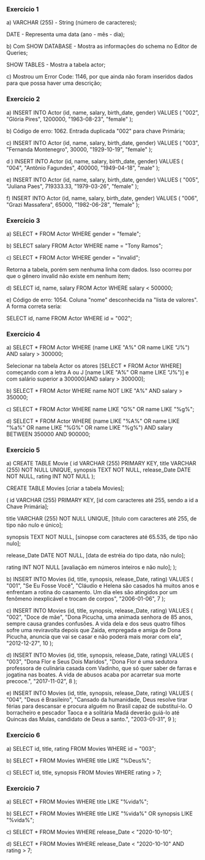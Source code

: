 ### Exercício 1
a) VARCHAR (255) - String (número de caracteres);
<p>
DATE - Representa uma data (ano - mês - dia);
<p>
b) Com SHOW DATABASE - Mostra as informações do schema no Editor de Queries;
<p>
SHOW TABLES - Mostra a tabela actor;
<p> 
c) Mostrou um Error Code: 1146, por que ainda não foram inseridos dados para que possa haver uma descrição;
<p>

### Exercício 2
a) INSERT INTO Actor (id, name, salary, birth_date, gender)
VALUES (
"002",
"Glória Pires",
1200000,
"1963-08-23",
"female"
);
<p>
b) Código de erro: 1062. Entrada duplicada "002" para chave Primária;
<p>
c) INSERT INTO Actor (id, name, salary, birth_date, gender)
VALUES (
"003",
"Fernanda Montenegro",
30000,
"1929-10-19",
"female"
);
<p>
d ) INSERT INTO Actor (id, name, salary, birth_date, gender)
VALUES (
"004",
"Antônio Fagundes",
400000,
"1949-04-18",
"male"
);
<p>
e) INSERT INTO Actor (id, name, salary, birth_date, gender)
VALUES (
"005",
"Juliana Paes",
719333.33,
"1979-03-26",
"female"
);
<p>
f) INSERT INTO Actor (id, name, salary, birth_date, gender)
VALUES (
"006",
"Grazi Massafera",
65000,
"1982-06-28",
"female"
);
<p>

### Exercício 3
a) SELECT * FROM Actor WHERE gender = "female";
<p>
b) SELECT salary FROM Actor WHERE name = "Tony Ramos";
<p>
c) SELECT * FROM Actor WHERE gender = "invalid";
<p>
Retorna a tabela, porém sem nenhuma linha com dados. Isso ocorreu por que o gênero invalid não existe em nenhum item;
<p>
d) SELECT id, name, salary FROM Actor WHERE salary < 500000;
<p>
e) Código de erro: 1054. Coluna "nome" desconhecida na "lista de valores". A forma correta seria: 
<p>
SELECT id, name FROM Actor WHERE id = "002";
<p>

### Exercício 4
a) SELECT * FROM Actor WHERE (name LIKE "A%" OR name LIKE "J%") AND salary > 300000;
<p>
Selecionar na tabela Actor os atores [SELECT * FROM Actor WHERE] começando com a letra A ou J [name LIKE "A%" OR name LIKE "J%")] e com salário superior a 300000[AND salary > 300000];
<p>
b) SELECT * FROM Actor WHERE name NOT LIKE "A%" AND salary > 350000;
<p>
c) SELECT * FROM Actor WHERE name LIKE "G%" OR  name LIKE "%g%";
<p>
d) SELECT * FROM Actor WHERE (name LIKE "%A%" OR name LIKE "%a%" OR name LIKE "%G%" OR name LIKE "%g%") AND salary BETWEEN 350000 AND 900000;
<p>

### Exercício 5
a) CREATE TABLE Movie (
id VARCHAR (255) PRIMARY KEY,
title VARCHAR (255) NOT NULL UNIQUE,
synopsis TEXT NOT NULL,
release_Date DATE NOT NULL,
rating INT NOT NULL
);
<p>
CREATE TABLE Movies [criar a tabela Movies];
<p>(
id VARCHAR (255) PRIMARY KEY, [id com caracteres até 255, sendo a id a Chave Primária];
<p>
title VARCHAR (255) NOT NULL UNIQUE, [título com caracteres até 255, de tipo não nulo e único];
<p>
synopsis TEXT NOT NULL, [sinopse com caracteres até 65.535, de tipo não nulo];
<p>
release_Date DATE NOT NULL, [data de estréia do tipo data, não nulo];
<p>
rating INT NOT NULL [avaliação em números inteiros e não nulo];
);
<p>
b) INSERT INTO Movies (id, title, synopsis, release_Date, rating)
VALUES (
"001",
"Se Eu Fosse Você",
"Cláudio e Helena são casados há muitos anos e enfrentam a rotina do casamento. Um dia eles são atingidos por um fenômeno inexplicável e trocam de corpos",
"2006-01-06",
7
);
<p>
c) INSERT INTO Movies (id, title, synopsis, release_Date, rating)
VALUES (
"002",
"Doce de mãe",
"Dona Picucha, uma animada senhora de 85 anos, sempre causa grandes confusões. A vida dela e dos seus quatro filhos sofre uma reviravolta depois que Zaida, empregada e amiga de Dona Picucha, anuncia que vai se casar e não poderá mais morar com ela",
"2012-12-27",
10
);
<p>
d) INSERT INTO Movies (id, title, synopsis, release_Date, rating)
VALUES (
"003",
"Dona Flor e Seus Dois Maridos",
"Dona Flor é uma sedutora professora de culinária casada com Vadinho, que só quer saber de farras e jogatina nas boates. A vida de abusos acaba por acarretar sua morte precoce.",
"2017-11-02",
8
);
<p>
e) INSERT INTO Movies (id, title, synopsis, release_Date, rating)
VALUES (
"004",
"Deus é Brasileiro",
"Cansado da humanidade, Deus resolve tirar férias para descansar e procura alguém no Brasil capaz de substituí-lo. O borracheiro e pescador Taoca e a solitária Madá deverão guiá-lo até Quincas das Mulas, candidato de Deus a santo.",
"2003-01-31",
9
);
<p>

### Exercício 6
a) SELECT id, title, rating FROM Movies WHERE id = "003";
<p>
b) SELECT * FROM Movies WHERE title LIKE "%Deus%";
<p>
c) SELECT id, title, synopsis FROM Movies WHERE rating > 7;
<p>

### Exercício 7
a) SELECT * FROM Movies WHERE title LIKE "%vida%";
<p>
b) SELECT * FROM Movies WHERE title LIKE "%vida%" OR synopsis LIKE "%vida%";
<p>
c) SELECT * FROM Movies WHERE release_Date < "2020-10-10";
<p>
d) SELECT * FROM Movies WHERE release_Date < "2020-10-10" AND rating > 7;
<p>
